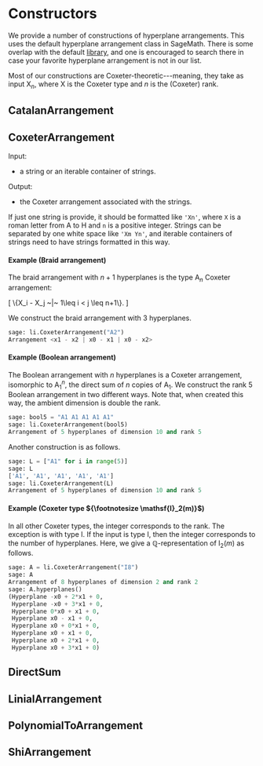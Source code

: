 # Constructors

We provide a number of constructions of hyperplane arrangements. This uses the default hyperplane arrangement class in SageMath. There is some overlap with the default [library](https://doc.sagemath.org/html/en/reference/discrete_geometry/sage/geometry/hyperplane_arrangement/library.html), and one is encouraged to search there in case your favorite hyperplane arrangement is not in our list. 

Most of our constructions are Coxeter-theoretic---meaning, they take as input $\mathsf{X}_n$, where $\mathsf{X}$ is the Coxeter type and $n$ is the (Coxeter) rank. 

## CatalanArrangement



## CoxeterArrangement

Input:

- a string or an iterable container of strings.


Output:

- the Coxeter arrangement associated with the strings. 

If just one string is provide, it should be formatted like `'Xn'`, where `X` is a roman letter from $\mathsf{A}$ to $\mathsf{H}$ and `n` is a positive integer. Strings can be separated by one white space like `'Xm Yn'`, and iterable containers of strings need to have strings formatted in this way. 

#### Example (Braid arrangement)

The braid arrangement with $n+1$ hyperplanes is the type $\mathsf{A}_n$ Coxeter arrangement:

\[
    \\{X_i - X_j ~|~ 1\leq i < j \leq n+1\\}.
\]

We construct the braid arrangement with $3$ hyperplanes.

```python
sage: li.CoxeterArrangement("A2")
Arrangement <x1 - x2 | x0 - x1 | x0 - x2>
```

#### Example (Boolean arrangement)

The Boolean arrangement with $n$ hyperplanes is a Coxeter arrangement, isomorphic to $\mathsf{A}_1^n$, the direct sum of $n$ copies of $\mathsf{A}_1$. We construct the rank $5$ Boolean arrangement in two different ways. Note that, when created this way, the ambient dimension is double the rank.

```python
sage: bool5 = "A1 A1 A1 A1 A1"
sage: li.CoxeterArrangement(bool5)
Arrangement of 5 hyperplanes of dimension 10 and rank 5
```

Another construction is as follows.

```python
sage: L = ["A1" for i in range(5)]
sage: L
['A1', 'A1', 'A1', 'A1', 'A1']
sage: li.CoxeterArrangement(L)
Arrangement of 5 hyperplanes of dimension 10 and rank 5
```

#### Example (Coxeter type ${\footnotesize \mathsf{I}_2(m)}$)

In all other Coxeter types, the integer corresponds to the rank. The exception is with type $\mathsf{I}$. If the input is type $\mathsf{I}$, then the integer corresponds to the number of hyperplanes. Here, we give a $\mathbb{Q}$-representation of $\mathsf{I}_2(m)$ as follows.

```python
sage: A = li.CoxeterArrangement("I8")
sage: A
Arrangement of 8 hyperplanes of dimension 2 and rank 2
sage: A.hyperplanes()
(Hyperplane -x0 + 2*x1 + 0,
 Hyperplane -x0 + 3*x1 + 0,
 Hyperplane 0*x0 + x1 + 0,
 Hyperplane x0 - x1 + 0,
 Hyperplane x0 + 0*x1 + 0,
 Hyperplane x0 + x1 + 0,
 Hyperplane x0 + 2*x1 + 0,
 Hyperplane x0 + 3*x1 + 0)
```

## DirectSum

## LinialArrangement 

## PolynomialToArrangement

## ShiArrangement 